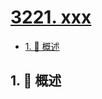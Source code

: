 # [3221. xxx](https://github.com/Tdahuyou/TNotes.leetcode/tree/main/notes/3221.%20xxx)

<!-- region:toc -->

- [1. 📝 概述](#1--概述)

<!-- endregion:toc -->

## 1. 📝 概述
